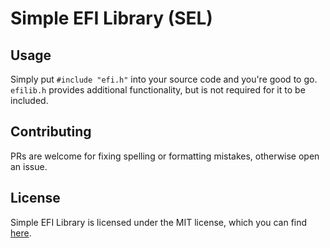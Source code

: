 # Simple EFI Library (SEL)

## Usage

Simply put `#include "efi.h"` into your source code and you're good to go.
`efilib.h` provides additional functionality, but is not required for it to be included.

## Contributing

PRs are welcome for fixing spelling or formatting mistakes, otherwise open an issue.

## License

Simple EFI Library is licensed under the MIT license, which you can find [here](LICENSE.txt).
